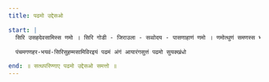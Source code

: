 ```yaml
---
title: पढमो उद्देसओ

start: |
  सिरि उसहदेवसामिस्स णमो । सिरि गोडी - जिराउला - सव्वोदय - पासणाहाणं णमो । णमोत्थुणं समणस्स भगवओ महइ महावीर वद्धमाणसामिस्स । सिरि गोयम - सोहम्माइ सव्व गणहराणं णमो । सिरि सुगुरु - देवाणं णमो ॥ 

  पंचमगणहर-भयवं-सिरिसुहम्मसामिविरइयं पढमं अंगं आयारंगसुत्तं पढमो सुयक्खंधो

end: ॥ सत्थपरिण्णाए पढमो उद्देसओ समत्तो ॥
---
```

